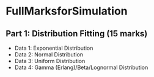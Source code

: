 # FullMarksforSimulation
## Part 1: Distribution Fitting (15 marks) 
* Data 1: Exponential Distribution 
* Data 2: Normal Distribution 
* Data 3: Uniform Distribution 
* Data 4: Gamma (Erlang)/Beta/Lognormal Distribution 
